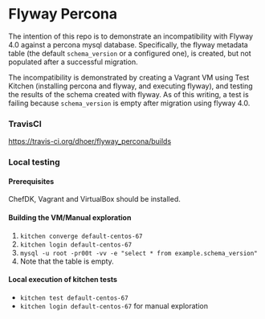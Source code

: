 # Flyway Percona    

The intention of this repo is to demonstrate an incompatibility with Flyway 4.0 against a percona mysql database.  Specifically, the flyway metadata table (the default `schema_version` or a configured one), is created, but not populated after a successful migration.

The incompatibility is demonstrated by creating a Vagrant VM using Test Kitchen (installing percona and flyway, and executing flyway), and testing the results of the schema created with flyway.  As of this writing, a test is failing because `schema_version` is empty after migration using flyway 4.0.

### TravisCI

https://travis-ci.org/dhoer/flyway_percona/builds

### Local testing

#### Prerequisites
ChefDK, Vagrant and VirtualBox should be installed.

#### Building the VM/Manual exploration

1.  `kitchen converge default-centos-67`
2.  `kitchen login default-centos-67`
3.  `mysql -u root -pr00t -vv -e "select * from example.schema_version"`
4.  Note that the table is empty.

#### Local execution of kitchen tests

* `kitchen test default-centos-67`
* `kitchen login default-centos-67` for manual exploration
